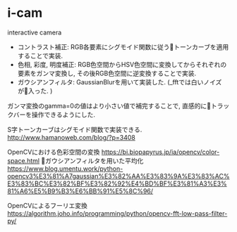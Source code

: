 # i-cam
interactive camera

- コントラスト補正:
RGB各要素にシグモイド関数に従うトーンカーブを適用することで実装.
- 色相, 彩度, 明度補正:
RGB色空間からHSV色空間に変換してからそれぞれの要素をガンマ変換し, その後RGB色空間に逆変換することで実装.
- ガウシアンフィルタ:
GaussianBlurを用いて実装した.
(_fftでは白いノイズが入った. )

ガンマ変換のgamma=0の値はより小さい値で補完することで, 直感的にトラックバーを操作できるようにした.

S字トーンカーブはシグモイド関数で実装できる.
<http://www.hamanoweb.com/blog/?p=3408>

OpenCVにおける色彩空間の変換
https://bi.biopapyrus.jp/ia/opencv/color-space.html

ガウシアンフィルタを用いた平均化
https://www.blog.umentu.work/python-opencv3%E3%81%A7gaussian%E3%82%AA%E3%83%9A%E3%83%AC%E3%83%BC%E3%82%BF%E3%82%92%E4%BD%BF%E3%81%A3%E3%81%A6%E5%B9%B3%E6%BB%91%E5%8C%96/

OpenCVによるフーリエ変換
https://algorithm.joho.info/programming/python/opencv-fft-low-pass-filter-py/
